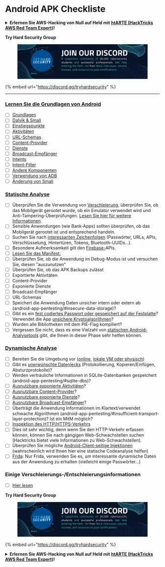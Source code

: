 # Android APK Checkliste

<details>

<summary><strong>Erlernen Sie AWS-Hacking von Null auf Held mit</strong> <a href="https://training.hacktricks.xyz/courses/arte"><strong>htARTE (HackTricks AWS Red Team Expert)</strong></a><strong>!</strong></summary>

* Arbeiten Sie in einem **Cybersicherheitsunternehmen**? Möchten Sie Ihr **Unternehmen in HackTricks beworben sehen**? Oder möchten Sie Zugriff auf die **neueste Version des PEASS erhalten oder HackTricks als PDF herunterladen**? Überprüfen Sie die [**ABONNEMENTPLÄNE**](https://github.com/sponsors/carlospolop)!
* Entdecken Sie [**The PEASS Family**](https://opensea.io/collection/the-peass-family), unsere Sammlung exklusiver [**NFTs**](https://opensea.io/collection/the-peass-family)
* Holen Sie sich das [**offizielle PEASS & HackTricks-Merch**](https://peass.creator-spring.com)
* **Treten Sie der** [**💬**](https://emojipedia.org/speech-balloon/) [**Discord-Gruppe**](https://discord.gg/hRep4RUj7f) oder der [**Telegram-Gruppe**](https://t.me/peass) bei oder **folgen** Sie mir auf **Twitter** 🐦[**@carlospolopm**](https://twitter.com/hacktricks_live)**.**
* **Teilen Sie Ihre Hacking-Tricks, indem Sie PRs zum [HackTricks-Repo](https://github.com/carlospolop/hacktricks) und [HackTricks-Cloud-Repo](https://github.com/carlospolop/hacktricks-cloud)** einreichen.

</details>

**Try Hard Security Group**

<figure><img src="/.gitbook/assets/telegram-cloud-document-1-5159108904864449420.jpg" alt=""><figcaption></figcaption></figure>

{% embed url="https://discord.gg/tryhardsecurity" %}

***

### [Lernen Sie die Grundlagen von Android](android-app-pentesting/#2-android-application-fundamentals)

* [ ] [Grundlagen](android-app-pentesting/#fundamentals-review)
* [ ] [Dalvik & Smali](android-app-pentesting/#dalvik--smali)
* [ ] [Einstiegspunkte](android-app-pentesting/#application-entry-points)
* [ ] [Aktivitäten](android-app-pentesting/#launcher-activity)
* [ ] [URL-Schemas](android-app-pentesting/#url-schemes)
* [ ] [Content-Provider](android-app-pentesting/#services)
* [ ] [Dienste](android-app-pentesting/#services-1)
* [ ] [Broadcast-Empfänger](android-app-pentesting/#broadcast-receivers)
* [ ] [Intents](android-app-pentesting/#intents)
* [ ] [Intent-Filter](android-app-pentesting/#intent-filter)
* [ ] [Andere Komponenten](android-app-pentesting/#other-app-components)
* [ ] [Verwendung von ADB](android-app-pentesting/#adb-android-debug-bridge)
* [ ] [Änderung von Smali](android-app-pentesting/#smali)

### [Statische Analyse](android-app-pentesting/#static-analysis)

* [ ] Überprüfen Sie die Verwendung von [Verschleierung](android-checklist.md#some-obfuscation-deobfuscation-information), überprüfen Sie, ob das Mobilgerät gerootet wurde, ob ein Emulator verwendet wird und Anti-Tampering-Überprüfungen. [Lesen Sie hier für weitere Informationen](android-app-pentesting/#other-checks).
* [ ] Sensible Anwendungen (wie Bank-Apps) sollten überprüfen, ob das Mobilgerät gerootet ist und entsprechend handeln.
* [ ] Suchen Sie nach [interessanten Zeichenfolgen](android-app-pentesting/#looking-for-interesting-info) (Passwörter, URLs, APIs, Verschlüsselung, Hintertüren, Tokens, Bluetooth-UUIDs...).
* [ ] Besondere Aufmerksamkeit gilt den [Firebase-](android-app-pentesting/#firebase)APIs.
* [ ] [Lesen Sie das Manifest:](android-app-pentesting/#basic-understanding-of-the-application-manifest-xml)
* [ ] Überprüfen Sie, ob die Anwendung im Debug-Modus ist und versuchen Sie, diesen "auszunutzen"
* [ ] Überprüfen Sie, ob das APK Backups zulässt
* [ ] Exportierte Aktivitäten
* [ ] Content-Provider
* [ ] Exponierte Dienste
* [ ] Broadcast-Empfänger
* [ ] URL-Schemas
* [ ] Speichert die Anwendung Daten unsicher intern oder extern ab (android-app-pentesting/#insecure-data-storage)?
* [ ] Gibt es ein [fest codiertes Passwort oder gespeichert auf der Festplatte](android-app-pentesting/#poorkeymanagementprocesses)? Verwendet die App [unsichere Kryptoalgorithmen](android-app-pentesting/#useofinsecureandordeprecatedalgorithms)?
* [ ] Wurden alle Bibliotheken mit dem PIE-Flag kompiliert?
* [ ] Vergessen Sie nicht, dass es eine Vielzahl von [statischen Android-Analysetools](android-app-pentesting/#automatic-analysis) gibt, die Ihnen in dieser Phase sehr helfen können.

### [Dynamische Analyse](android-app-pentesting/#dynamic-analysis)

* [ ] Bereiten Sie die Umgebung vor ([online](android-app-pentesting/#online-dynamic-analysis), [lokale VM oder physisch](android-app-pentesting/#local-dynamic-analysis))
* [ ] Gibt es [unerwünschte Datenlecks](android-app-pentesting/#unintended-data-leakage) (Protokollierung, Kopieren/Einfügen, Absturzprotokolle)?
* [ ] Werden vertrauliche Informationen in SQLite-Datenbanken gespeichert (android-app-pentesting/#sqlite-dbs)?
* [ ] [Ausnutzbare exponierte Aktivitäten](android-app-pentesting/#exploiting-exported-activities-authorisation-bypass)?
* [ ] [Ausnutzbare Content-Provider](android-app-pentesting/#exploiting-content-providers-accessing-and-manipulating-sensitive-information)?
* [ ] [Ausnutzbare exponierte Dienste](android-app-pentesting/#exploiting-services)?
* [ ] [Ausnutzbare Broadcast-Empfänger](android-app-pentesting/#exploiting-broadcast-receivers)?
* [ ] Überträgt die Anwendung Informationen im Klartext/verwendet schwache Algorithmen (android-app-pentesting/#insufficient-transport-layer-protection)? Ist ein MitM möglich?
* [ ] [Inspektion des HTTP/HTTPS-Verkehrs](android-app-pentesting/#inspecting-http-traffic)
* [ ] Dies ist sehr wichtig, denn wenn Sie den HTTP-Verkehr erfassen können, können Sie nach gängigen Web-Schwachstellen suchen (Hacktricks bietet viele Informationen zu Web-Schwachstellen).
* [ ] Überprüfen Sie mögliche [Android-Client-seitige Injektionen](android-app-pentesting/#android-client-side-injections-and-others) (wahrscheinlich wird Ihnen hier eine statische Codeanalyse helfen)
* [ ] [Frida](android-app-pentesting/#frida): Nur Frida, verwenden Sie es, um interessante dynamische Daten aus der Anwendung zu erhalten (vielleicht einige Passwörter...)

### Einige Verschleierungs-/Entschleierungsinformationen

* [ ] [Hier lesen](android-app-pentesting/#obfuscating-deobfuscating-code)


**Try Hard Security Group**

<figure><img src="/.gitbook/assets/telegram-cloud-document-1-5159108904864449420.jpg" alt=""><figcaption></figcaption></figure>

{% embed url="https://discord.gg/tryhardsecurity" %}

<details>

<summary><strong>Erlernen Sie AWS-Hacking von Null auf Held mit</strong> <a href="https://training.hacktricks.xyz/courses/arte"><strong>htARTE (HackTricks AWS Red Team Expert)</strong></a><strong>!</strong></summary>

* Arbeiten Sie in einem **Cybersicherheitsunternehmen**? Möchten Sie Ihr **Unternehmen in HackTricks beworben sehen**? Oder möchten Sie Zugriff auf die **neueste Version des PEASS erhalten oder HackTricks als PDF herunterladen**? Überprüfen Sie die [**ABONNEMENTPLÄNE**](https://github.com/sponsors/carlospolop)!
* Entdecken Sie [**The PEASS Family**](https://opensea.io/collection/the-peass-family), unsere Sammlung exklusiver [**NFTs**](https://opensea.io/collection/the-peass-family)
* Holen Sie sich das [**offizielle PEASS & HackTricks-Merch**](https://peass.creator-spring.com)
* **Treten Sie der** [**💬**](https://emojipedia.org/speech-balloon/) [**Discord-Gruppe**](https://discord.gg/hRep4RUj7f) oder der [**Telegram-Gruppe**](https://t.me/peass) bei oder **folgen** Sie mir auf **Twitter** 🐦[**@carlospolopm**](https://twitter.com/hacktricks_live)**.**
* **Teilen Sie Ihre Hacking-Tricks, indem Sie PRs zum [HackTricks-Repo](https://github.com/carlospolop/hacktricks) und [HackTricks-Cloud-Repo](https://github.com/carlospolop/hacktricks-cloud)** einreichen.

</details>
